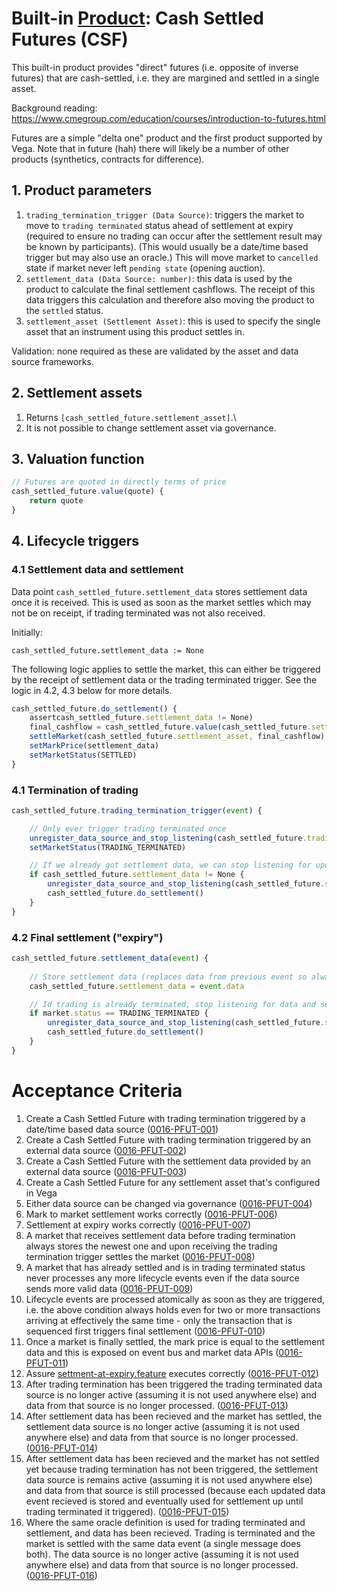 # Built-in [Product](./0051-PROD-product.md): Cash Settled Futures (CSF)

This built-in product provides "direct" futures (i.e. opposite of inverse futures) that are cash-settled, i.e. they are margined and settled in a single asset.

Background reading: https://www.cmegroup.com/education/courses/introduction-to-futures.html

Futures are a simple "delta one" product and the first product supported by Vega. Note that in future (hah) there will likely be a number of other products (synthetics, contracts for difference).

## 1. Product parameters

1. `trading_termination_trigger (Data Source)`: triggers the market to move to `trading terminated` status ahead of settlement at expiry (required to ensure no trading can occur after the settlement result may be known by participants). (This would usually be a date/time based trigger but may also use an oracle.) This will move market to `cancelled` state if market never left `pending state` (opening auction).
1. `settlement_data (Data Source: number)`: this data is used by the product to calculate the final settlement cashflows. The receipt of this data triggers this calculation and therefore also moving the product to the `settled` status.
1. `settlement_asset (Settlement Asset)`: this is used to specify the single asset that an instrument using this product settles in.

Validation: none required as these are validated by the asset and data source frameworks.


## 2. Settlement assets

1. Returns `[cash_settled_future.settlement_asset]`.\
1. It is not possible to change settlement asset via governance.


## 3. Valuation function

```javascript
// Futures are quoted in directly terms of price 
cash_settled_future.value(quote) {
	return quote
}
```


## 4. Lifecycle triggers

### 4.1 Settlement data and settlement

Data point `cash_settled_future.settlement_data` stores settlement data once it is received. 
This is used as soon as the market settles which may not be on receipt, if trading terminated was not also received.

Initially:
```
cash_settled_future.settlement_data := None
```

The following logic applies to settle the market, this can either be triggered by the receipt of settlement data or the trading terminated trigger.
See the logic in 4.2, 4.3 below for more details.


```javascript
cash_settled_future.do_settlement() {
	assertcash_settled_future.settlement_data != None)
	final_cashflow = cash_settled_future.value(cash_settled_future.settlement_data) - cash_settled_future.value(market.mark_price)
	settleMarket(cash_settled_future.settlement_asset, final_cashflow)
	setMarkPrice(settlement_data)
	setMarketStatus(SETTLED)
}
```


### 4.1 Termination of trading

```javascript
cash_settled_future.trading_termination_trigger(event) {

	// Only ever trigger trading terminated once
	unregister_data_source_and_stop_listening(cash_settled_future.trading_termination_trigger)
	setMarketStatus(TRADING_TERMINATED)

	// If we already got settlement data, we can stop listening for updated settlement data and settle now
	if cash_settled_future.settlement_data != None {
		unregister_data_source_and_stop_listening(cash_settled_future.settlement_data)
		cash_settled_future.do_settlement()
	}
}
```


### 4.2 Final settlement ("expiry")

```javascript
cash_settled_future.settlement_data(event) {
	
	// Store settlement data (replaces data from previous event so always use latest event up to the point we settle)
	cash_settled_future.settlement_data = event.data

	// Id trading is already terminated, stop listening for data and settle now 
	if market.status == TRADING_TERMINATED {
		unregister_data_source_and_stop_listening(cash_settled_future.settlement_data)
		cash_settled_future.do_settlement()
	}
}
```

# Acceptance Criteria

1. Create a Cash Settled Future with trading termination triggered by a date/time based data source (<a name="0016-PFUT-001" href="#0016-PFUT-001">0016-PFUT-001</a>)
2. Create a Cash Settled Future with trading termination triggered by an external data source (<a name="0016-PFUT-002" href="#0016-PFUT-002">0016-PFUT-002</a>)
3. Create a Cash Settled Future with the settlement data provided by an external data source (<a name="0016-PFUT-003" href="#0016-PFUT-003">0016-PFUT-003</a>)
4. Create a Cash Settled Future for any settlement asset that's configured in Vega
  1. Either data source can be changed via governance (<a name="0016-PFUT-004" href="#0016-PFUT-004">0016-PFUT-004</a>)
  2. Mark to market settlement works correctly (<a name="0016-PFUT-006" href="#0016-PFUT-006">0016-PFUT-006</a>)
  3. Settlement at expiry works correctly (<a name="0016-PFUT-007" href="#0016-PFUT-007">0016-PFUT-007</a>)
1. A market that receives settlement data before trading termination always stores the newest one and upon receiving the trading termination trigger settles the market (<a name="0016-PFUT-008" href="#0016-PFUT-008">0016-PFUT-008</a>)
1. A market that has already settled and is in trading terminated status never processes any more lifecycle events even if the data source sends more valid data (<a name="0016-PFUT-009" href="#0016-PFUT-009">0016-PFUT-009</a>)
1. Lifecycle events are processed atomically as soon as they are triggered, i.e. the above condition always holds even for two or more transactions arriving at effectively the same time - only the transaction that is sequenced first triggers final settlement (<a name="0016-PFUT-010" href="#0016-PFUT-010">0016-PFUT-010</a>)
1. Once a market is finally settled, the mark price is equal to the settlement data and this is exposed on event bus and market data APIs (<a name="0016-PFUT-011" href="#0016-PFUT-011">0016-PFUT-011</a>)
1. Assure [settment-at-expiry.feature](https://github.com/vegaprotocol/vega/blob/develop/core/integration/features/verified/0002-STTL-settlement_at_expiry.feature) executes correctly (<a name="0016-PFUT-012" href="#0016-PFUT-012">0016-PFUT-012</a>)
1. After trading termination has been triggered the trading terminated data source is no longer active (assuming it is not used anywhere else) and data from that source is no longer processed. (<a name="0016-PFUT-013" href="#0016-PFUT-013">0016-PFUT-013</a>)
1. After settlement data has been recieved and the market has settled, the settlement data source is no longer active (assuming it is not used anywhere else) and data from that source is no longer processed. (<a name="0016-PFUT-014" href="#0016-PFUT-014">0016-PFUT-014</a>)
1. After settlement data has been recieved and the market has not settled yet because trading termination has not been triggered, the settlement data source is remains active (assuming it is not used anywhere else) and data from that source is still processed (because each updated data event recieved is stored and eventually used for settlement up until trading terminated it triggered). (<a name="0016-PFUT-015" href="#0016-PFUT-015">0016-PFUT-015</a>)
1. Where the same oracle definition is used for trading terminated and settlement, and data has been recieved. Trading is terminated and the market is settled with the same data event (a single message does both). The data source is no longer active (assuming it is not used anywhere else) and data from that source is no longer processed. (<a name="0016-PFUT-016" href="#0016-PFUT-016">0016-PFUT-016</a>)
